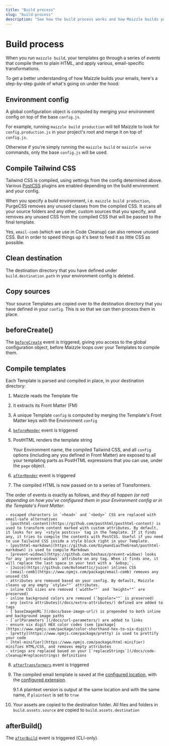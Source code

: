 ```yaml
---
title: "Build process"
slug: "build-process"
description: "See how the build process works and how Maizzle builds your emails"
---
```


# Build process

When you run `maizzle build`, your templates go through a series of events that compile them to plain HTML, and apply various, email-specific transformations.

To get a better understanding of how Maizzle builds your emails, here's a step-by-step guide of what's going on under the hood:

## Environment config

A global configuration object is computed by merging your environment config on top of the base `config.js`.

For example, running `maizzle build production` will tell Maizzle to look for `config.production.js` in your project's root and merge it on top of `config.js`.

Otherwise if you're simply running the `maizzle build` or `maizzle serve` commands, only the base `config.js` will be used.

## Compile Tailwind CSS

Tailwind CSS is compiled, using settings from the config determined above. Various [PostCSS](https://postcss.org/) plugins are enabled depending on the build environment and your config.

When you specify a build environment, i.e. `maizzle build production`, PurgeCSS removes any unused classes from the compiled CSS. It scans all your source folders and any other, custom sources that you specify, and removes any unused CSS from the compiled CSS that will be passed to the final template.

<div class="bg-cool-gray-50 border-l-4 border-gradient-b-ocean-light p-4 mb-4 text-md" role="alert">
  <div class="text-cool-gray-500">
    Yes, <code class="shiki-inline">email-comb</code> (which we use in Code Cleanup) can also remove unused CSS. But in order to speed things up it's best to feed it as little CSS as possible.
  </div>
</div>

## Clean destination

The destination directory that you have defined under `build.destination.path` in your environment config is deleted.

## Copy sources

Your source Templates are copied over to the destination directory that you have defined in your `config`. This is so that we can then process them in place.

## beforeCreate()

The [`beforeCreate`](/docs/events/#beforecreate) event is triggered, giving you access to the global configuration object, before Maizzle loops over your Templates to compile them.

## Compile templates

Each Template is parsed and compiled in place, in your destination directory:

1. Maizzle reads the Template file

2. It extracts its Front Matter (FM)

3. A unique Template `config` is computed by merging the Template's Front Matter keys with the Environment `config`
  
4. [`beforeRender`](/docs/events/#beforerender) event is triggered

5. PostHTML renders the template string

    Your Environment name, the compiled Tailwind CSS, and all `config` options (including any you defined in Front Matter) are exposed to all your templating parts as PostHTML expressions that you can use, under the `page` object.

6. [`afterRender`](/docs/events/#afterrender) event is triggered

7. The compiled HTML is now passed on to a series of Transformers. 

  The order of events is exactly as follows, and *they all happen (or not) depending on how you've configured them in your Environment config or in the Template's Front Matter*:

    - escaped characters in `<head>` and `<body>` CSS are replaced with email-safe alternatives
    - [posthtml-content](https://github.com/posthtml/posthtml-content) is used to transform content marked with custom attributes. By default, it looks for any `<style postcss>` tag in the Template. If it finds any, it tries to compile the contents with PostCSS. Useful if you need to use Tailwind CSS inside a style block right in your Template.
    - [posthtml-markdown](https://github.com/OzymandiasTheGreat/posthtml-markdown) is used to compile Markdown
    - [prevent-widows](https://github.com/bashaus/prevent-widows) looks for any `prevent-widows` attribute on any tag. When it finds one, it will replace the last space in your text with a `&nbsp;`.
    - [Juice](https://github.com/Automattic/juice) inlines CSS
    - [email-comb](https://www.npmjs.com/package/email-comb) removes any unused CSS
    - attributes are removed based on your config. By default, Maizzle cleans up any empty `style=""` attributes.
    - inline CSS sizes are removed (`width=""` and `height=""` are preserved)
    - inline background colors are removed (`bgcolor=""` is preserved)
    - any [extra attributes](/docs/extra-attributes/) defined are added to tags
    - [`baseImageURL`](/docs/base-image-url/) is prepended to both inline and background image paths
    - [`urlParameters`](/docs/url-parameters/) are added to links
    - ensure six digit HEX color codes (see [package](https://www.npmjs.com/package/color-shorthand-hex-to-six-digit))
    - [pretty](https://www.npmjs.com/package/pretty) is used to prettify your code
    - [html-minifier](https://www.npmjs.com/package/html-minifier) minifies HTML/CSS, and removes empty attributes
    - strings are replaced based on your [`replaceStrings`](/docs/code-cleanup/#replacestrings) definitions

8. [`afterTransformers`](/docs/events/#aftertransformers) event is triggered

9. The compiled email template is saved at the [configured location](/docs/build-paths/#destination), with the [configured extension](/docs/build-paths/#extension).

    9.1 A plaintext version is output at the same location and with the same name, if `plaintext` is set to `true`

10. Your assets are copied to the destination folder. All files and folders in `build.assets.source` are copied to `build.assets.destination`

## afterBuild()

The [`afterBuild`](/docs/events/#afterbuild) event is triggered (CLI-only).
